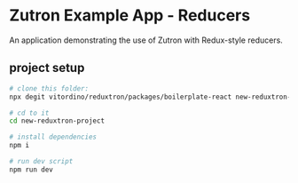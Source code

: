 # Zutron Example App - Reducers

An application demonstrating the use of Zutron with Redux-style reducers.

## project setup

```bash
# clone this folder:
npx degit vitordino/reduxtron/packages/boilerplate-react new-reduxtron-project

# cd to it
cd new-reduxtron-project

# install dependencies
npm i

# run dev script
npm run dev
```
